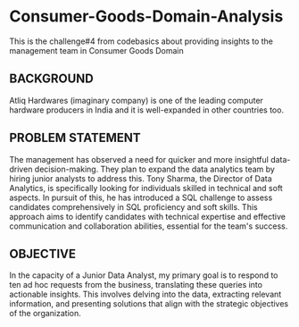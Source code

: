 # Consumer-Goods-Domain-Analysis
This is the challenge#4 from codebasics about providing insights to the management team in Consumer Goods Domain 

## BACKGROUND
Atliq Hardwares (imaginary company) is one of the leading computer hardware
producers in India and it is well-expanded in other countries too.

## PROBLEM STATEMENT
The management has observed a need for quicker and more insightful data-driven
decision-making. They plan to expand the data analytics team by hiring
junior analysts to address this. Tony Sharma, the Director of Data Analytics, is specifically looking for
individuals skilled in technical and soft aspects. In pursuit of this, he has introduced
a SQL challenge to assess candidates comprehensively in SQL proficiency and soft skills.
This approach aims to identify candidates with technical expertise and
effective communication and collaboration abilities, essential for the team's success.

## OBJECTIVE
In the capacity of a Junior Data Analyst, my primary goal is to respond to ten ad
hoc requests from the business, translating these queries into actionable insights. This
involves delving into the data, extracting relevant information, and presenting solutions
that align with the strategic objectives of the organization.
